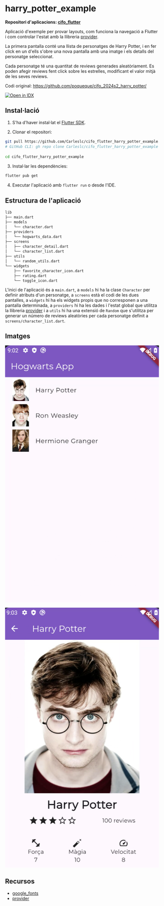 # harry_potter_example

**Repositori d'aplicacions: [cifo_flutter](https://github.com/Carleslc/cifo_flutter)**

Aplicació d'exemple per provar layouts, com funciona la navegació a Flutter i com controlar l'estat amb la llibreria [provider](https://pub.dev/packages/provider).

La primera pantalla conté una llista de personatges de Harry Potter, i en fer click en un d'ells s'obre una nova pantalla amb una imatge i els detalls del personatge seleccionat.

Cada personatge té una quantitat de reviews generades aleatòriament. Es poden afegir reviews fent click sobre les estrelles, modificant el valor mitjà de les seves reviews.

Codi original: https://github.com/poqueque/cifo_2024s2_harry_potter/

<a href="https://idx.google.com/import?url=https%3A%2F%2Fgithub.com%2FCarleslc%2Fcifo_flutter_harry_potter_example%2F" target="_blank">
  <picture>
    <source
      media="(prefers-color-scheme: dark)"
      srcset="https://cdn.idx.dev/btn/open_dark_32.svg">
    <source
      media="(prefers-color-scheme: light)"
      srcset="https://cdn.idx.dev/btn/open_light_32.svg">
    <img
      height="32"
      alt="Open in IDX"
      src="https://cdn.idx.dev/btn/open_purple_32.svg">
  </picture>
</a>

## Instal·lació

1. S'ha d'haver instal·lat el [Flutter SDK](https://docs.flutter.dev/get-started/install).

2. Clonar el repositori:

```sh
git pull https://github.com/Carleslc/cifo_flutter_harry_potter_example.git
# GitHub CLI: gh repo clone Carleslc/cifo_flutter_harry_potter_example

cd cifo_flutter_harry_potter_example
```

3. Instal·lar les dependències:

```sh
flutter pub get
```

4. Executar l'aplicació amb `flutter run` o desde l'IDE.

## Estructura de l'aplicació

```
lib
├── main.dart
├── models
│   └── character.dart
├── providers
│   └── hogwarts_data.dart
├── screens
│   ├── character_detail.dart
│   └── character_list.dart
├── utils
│   └── random_utils.dart
└── widgets
    ├── favorite_character_icon.dart
    ├── rating.dart
    └── toggle_icon.dart
```

L'inici de l'aplicació és a `main.dart`, a `models` hi ha la clase `Character` per definir atributs d'un personatge, a `screens` està el codi de les dues pantalles, a `widgets` hi ha els widgets propis que no corresponen a una pantalla determinada, a `providers` hi ha les dades i l'estat global que utilitza la llibreria [provider](https://pub.dev/packages/provider) i a `utils` hi ha una extensió de `Random` que s'utilitza per generar un número de reviews aleatòries per cada personatge definit a `screens/character_list.dart`.

## Imatges

![harry_potter_example_1.png](<./images/harry_potter_example_1.png>)

![harry_potter_example_2.png](<./images/harry_potter_example_2.png>)

## Recursos

- [google_fonts](https://pub.dev/packages/google_fonts)
- [provider](https://pub.dev/packages/provider)
